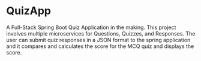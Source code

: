 # QuizApp
A Full-Stack Spring Boot Quiz Application in the making.
This project involves multiple microservices for Questions, Quizzes, and Responses.
The user can submit quiz responses in a JSON format to the spring application and it compares and calculates the score for the MCQ quiz and displays the score.


